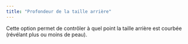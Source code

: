 ```yaml
---
title: "Profondeur de la taille arrière"
---
```


Cette option permet de contrôler à quel point la taille arrière est courbée (révélant plus ou moins de peau).


